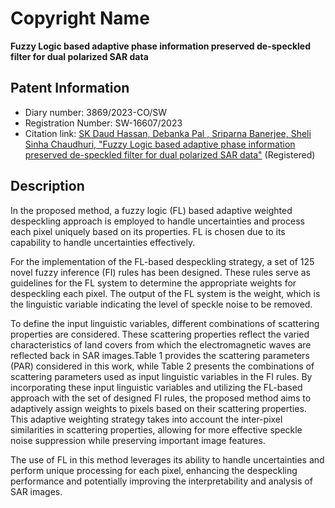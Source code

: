 # Copyright Name
**Fuzzy Logic based adaptive phase information preserved de-speckled filter for dual polarized SAR data**

## Patent Information
- Diary number: 3869/2023-CO/SW
- Registration Number: SW-16607/2023
- Citation link: [SK Daud Hassan, Debanka Pal , Sriparna Banerjee, Sheli Sinha Chaudhuri, "Fuzzy Logic based adaptive phase information preserved de-speckled filter for dual polarized SAR data"](https://www.researchgate.net/publication/371607909_Fuzzy_Logic_based_adaptive_phase_information_preserved_de-speckled_filter_for_dual_polarized_SAR_data) (Registered)

## Description
In the proposed method, a fuzzy logic (FL) based adaptive weighted despeckling approach is employed to handle uncertainties and process each pixel uniquely based on its properties. FL is chosen due to its capability to handle uncertainties effectively.

For the implementation of the FL-based despeckling strategy, a set of 125 novel fuzzy inference (FI) rules has been designed. These rules serve as guidelines for the FL system to determine the appropriate weights for despeckling each pixel. The output of the FL system is the weight, which is the linguistic variable indicating the level of speckle noise to be removed.

To define the input linguistic variables, different combinations of scattering properties are considered. These scattering properties reflect the varied characteristics of land covers from which the electromagnetic waves are reflected back in SAR images.Table 1 provides the scattering parameters (PAR) considered in this work, while Table 2 presents the combinations of scattering parameters used as input linguistic variables in the FI rules.
By incorporating these input linguistic variables and utilizing the FL-based approach with the set of designed FI rules, the proposed method aims to adaptively assign weights to pixels based on their scattering properties. This adaptive weighting strategy takes into account the inter-pixel similarities in scattering properties, allowing for more effective speckle noise suppression while preserving important image features.

The use of FL in this method leverages its ability to handle uncertainties and perform unique processing for each pixel, enhancing the despeckling performance and potentially improving the interpretability and analysis of SAR images.

